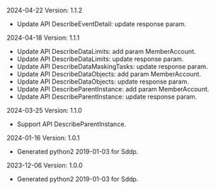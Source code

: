 2024-04-22 Version: 1.1.2
- Update API DescribeEventDetail: update response param.


2024-04-18 Version: 1.1.1
- Update API DescribeDataLimits: add param MemberAccount.
- Update API DescribeDataLimits: update response param.
- Update API DescribeDataMaskingTasks: update response param.
- Update API DescribeDataObjects: add param MemberAccount.
- Update API DescribeDataObjects: update response param.
- Update API DescribeParentInstance: add param MemberAccount.
- Update API DescribeParentInstance: update response param.


2024-03-25 Version: 1.1.0
- Support API DescribeParentInstance.


2024-01-16 Version: 1.0.1
- Generated python2 2019-01-03 for Sddp.

2023-12-06 Version: 1.0.0
- Generated python2 2019-01-03 for Sddp.

